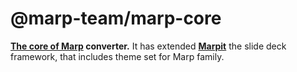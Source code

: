 # @marp-team/marp-core

**[The core of Marp](https://github.com/marp-team/marp-core) converter.** It has extended **[Marpit](https://github.com/marp-team/marpit)** the slide deck framework, that includes theme set for Marp family.
